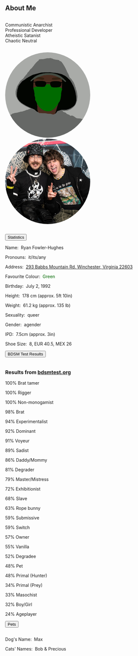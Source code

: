 <section><div class="encase">
	<h2 id="about">About Me</h2>
	<hr style="height:1px; visibility:hidden;" />
	<p>Communistic Anarchist<br>Professional Developer<br>Atheistic Satanist<br>Chaotic Neutral</p>
	<hr style="height:1px; visibility:hidden;" />
	<img class="jsstuff" style="border-radius: 50%;" src="/assets/img/me.gif" alt="Rev. Ryan" onmouseover="this.src='/assets/img/me.jpg';" onmouseout="this.src='/assets/img/me.gif';" height="275" width="275" />
	<noscript><img style="border-radius: 50%;" src="/assets/img/me.jpg" alt="Rev. Ryan" height="275" width="275" /></noscript>
	<hr style="height:1px; visibility:hidden;" />
	<button class="collapsible" id="stat" data-parent="stat" data-child="stat-child">Statistics</button>
		<div id="stat-child" class="innertext" data-parent="stat">
			<p>Name:&nbsp; Ryan Fowler-Hughes</p>
			<p>Pronouns:&nbsp; it/its/any</p>
			<p>Address:&nbsp; <a href="https://www.google.com/maps/place/293+Babbs+Mountain+Rd,+Winchester,+VA+22603/@39.2744651,-78.1799907,17z/data=!3m1!4b1!4m5!3m4!1s0x89b5f115682b0d49:0xa79fd3617adf6fc!8m2!3d39.274461!4d-78.177802" target="_blank">293 Babbs Mountain Rd. Winchester, Virginia 22603</a></p>
			<p>Favourite Colour:&nbsp; <span style="color:#006900;">Green</span></p>
			<p>Birthday:&nbsp; July 2, 1992</p>
			<p>Height:&nbsp; 178 cm (approx. 5ft 10in)</p>
			<p>Weight:&nbsp; 61.2 kg (approx. 135 lb)</p>
			<p>Sexuality:&nbsp; queer</p>
			<p>Gender:&nbsp; agender</p>
			<p>IPD:&nbsp; 7.5cm (approx. 3in)</p>
			<p>Shoe Size:&nbsp; 8, EUR 40.5, MEX 26</p>
			<!--<p>Penis Size:&nbsp;&nbsp;8.5in (approx. 21.5 cm)</p>-->
		</div>
	<div class="jsstuff">
	<button class="collapsible" id="bdsmtest" data-parent="bdsmtest" data-child="bdsmtest-child">BDSM Test Results</button>
		<div id="bdsmtest-child" class="innertext center" data-parent="bdsmtest">
			<hr style="height:1px; visibility:hidden;">
			<h3>Results from <a href="https://bdsmtest.org" target="_blank">bdsmtest.org</a></h3>
			<p>100% Brat tamer</p>
			<p>100% Rigger</p>
			<p>100% Non-monogamist</p>
			<p>98% Brat</p>
			<p>94% Experimentalist</p>
			<p>92% Dominant</p>
			<p>91% Voyeur</p>
			<p>89% Sadist</p>
			<p>86% Daddy/Mommy</p>
			<p>81% Degrader</p>
			<p>79% Master/Mistress</p>
			<p>72% Exhibitionist</p>
			<p>68% Slave</p>
			<p>63% Rope bunny</p>
			<p>59% Submissive</p>
			<p>59% Switch</p>
			<p>57% Owner</p>
			<p>55% Vanilla</p>
			<p>52% Degradee</p>
			<p>48% Pet</p>
			<p>48% Primal (Hunter)</p>
			<p>34% Primal (Prey)</p>
			<p>33% Masochist</p>
			<p>32% Boy/Girl</p>
			<p>24% Ageplayer</p>
		</div>
	</div><!-- this closes jsstuff -->
	<button class="fakecollapsible" id="pet" data-parent="pet" data-child="pet-child">Pets</button>
		<div id="pet-child" class="fakeinnertext" data-parent="pet">
			<hr style="visibility:hidden;"/>
			<p>Dog's Name:&nbsp; Max</p>
			<p>Cats' Names:&nbsp; Bob & Precious</p>
		</div>
	<script src="/assets/js/collapsible.js"></script>
</div></section>
